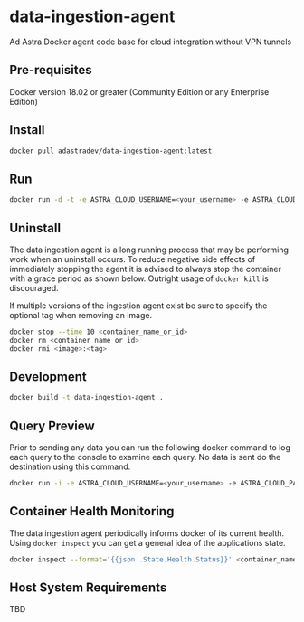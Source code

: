 # data-ingestion-agent
Ad Astra Docker agent code base for cloud integration without VPN tunnels

## Pre-requisites
Docker version 18.02 or greater (Community Edition or any Enterprise Edition)

## Install
```sh
docker pull adastradev/data-ingestion-agent:latest
```

## Run
```sh
docker run -d -t -e ASTRA_CLOUD_USERNAME=<your_username> -e ASTRA_CLOUD_PASSWORD=<your_password> adastradev/data-ingestion-agent:<tag>
```

## Uninstall
The data ingestion agent is a long running process that may be performing work when an uninstall occurs. To reduce negative side effects of immediately stopping the agent it is advised to always stop the container with a grace period as shown below. Outright usage of `docker kill` is discouraged.

If multiple versions of the ingestion agent exist be sure to specify the optional tag when removing an image.

```sh
docker stop --time 10 <container_name_or_id>
docker rm <container_name_or_id>
docker rmi <image>:<tag>
```

## Development
```sh
docker build -t data-ingestion-agent .
```

## Query Preview

Prior to sending any data you can run the following docker command to log each query to the console to examine each query. No data is sent do the destination using this command.

```sh
docker run -i -e ASTRA_CLOUD_USERNAME=<your_username> -e ASTRA_CLOUD_PASSWORD=<your_password> adastradev/data-ingestion-agent:latest preview
```

## Container Health Monitoring
The data ingestion agent periodically informs docker of its current health. Using `docker inspect` you can get a general idea of the applications state.

```sh
docker inspect --format='{{json .State.Health.Status}}' <container_name_or_id>
```

## Host System Requirements
TBD